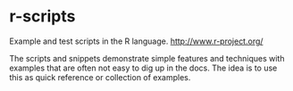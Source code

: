 r-scripts
=========
Example and test scripts in the R language.
http://www.r-project.org/

The scripts and snippets demonstrate simple features and techniques
with examples that are often not easy to dig up in the docs. The
idea is to use this as quick reference or collection of examples.

